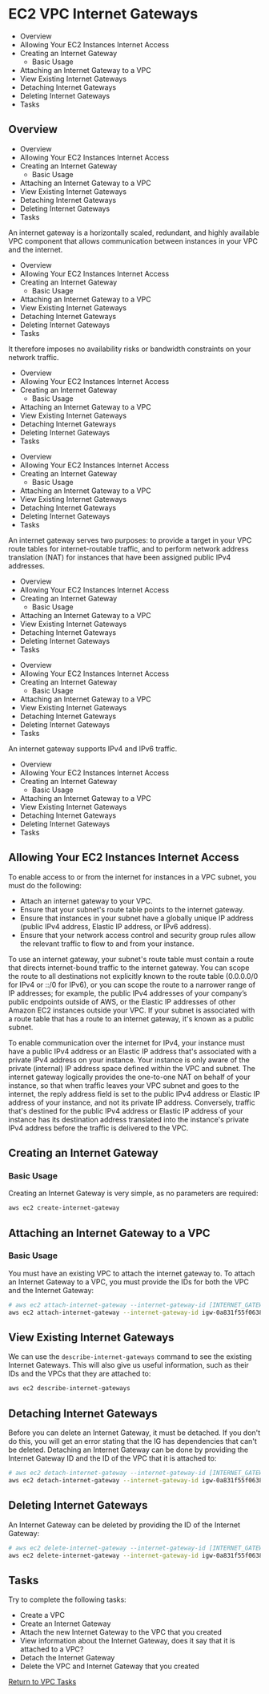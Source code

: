 # EC2 VPC Internet Gateways
<!--TOC_START-->
- Overview
- Allowing Your EC2 Instances Internet Access
- Creating an Internet Gateway
	- Basic Usage
- Attaching an Internet Gateway to a VPC
- View Existing Internet Gateways
- Detaching Internet Gateways
- Deleting Internet Gateways
- Tasks

<!--TOC_END-->
## Overview
<!--TOC_START-->
- Overview
- Allowing Your EC2 Instances Internet Access
- Creating an Internet Gateway
	- Basic Usage
- Attaching an Internet Gateway to a VPC
- View Existing Internet Gateways
- Detaching Internet Gateways
- Deleting Internet Gateways
- Tasks

<!--TOC_END-->
An internet gateway is a horizontally scaled, redundant, and highly available VPC component that allows communication between instances in your VPC and the internet.
<!--TOC_START-->
- Overview
- Allowing Your EC2 Instances Internet Access
- Creating an Internet Gateway
	- Basic Usage
- Attaching an Internet Gateway to a VPC
- View Existing Internet Gateways
- Detaching Internet Gateways
- Deleting Internet Gateways
- Tasks

<!--TOC_END-->
It therefore imposes no availability risks or bandwidth constraints on your network traffic.
<!--TOC_START-->
- Overview
- Allowing Your EC2 Instances Internet Access
- Creating an Internet Gateway
	- Basic Usage
- Attaching an Internet Gateway to a VPC
- View Existing Internet Gateways
- Detaching Internet Gateways
- Deleting Internet Gateways
- Tasks

<!--TOC_END-->

<!--TOC_START-->
- Overview
- Allowing Your EC2 Instances Internet Access
- Creating an Internet Gateway
	- Basic Usage
- Attaching an Internet Gateway to a VPC
- View Existing Internet Gateways
- Detaching Internet Gateways
- Deleting Internet Gateways
- Tasks

<!--TOC_END-->
An internet gateway serves two purposes: to provide a target in your VPC route tables for internet-routable traffic, and to perform network address translation (NAT) for instances that have been assigned public IPv4 addresses.
<!--TOC_START-->
- Overview
- Allowing Your EC2 Instances Internet Access
- Creating an Internet Gateway
	- Basic Usage
- Attaching an Internet Gateway to a VPC
- View Existing Internet Gateways
- Detaching Internet Gateways
- Deleting Internet Gateways
- Tasks

<!--TOC_END-->

<!--TOC_START-->
- Overview
- Allowing Your EC2 Instances Internet Access
- Creating an Internet Gateway
	- Basic Usage
- Attaching an Internet Gateway to a VPC
- View Existing Internet Gateways
- Detaching Internet Gateways
- Deleting Internet Gateways
- Tasks

<!--TOC_END-->
An internet gateway supports IPv4 and IPv6 traffic.
<!--TOC_START-->
- Overview
- Allowing Your EC2 Instances Internet Access
- Creating an Internet Gateway
	- Basic Usage
- Attaching an Internet Gateway to a VPC
- View Existing Internet Gateways
- Detaching Internet Gateways
- Deleting Internet Gateways
- Tasks

<!--TOC_END-->

## Allowing Your EC2 Instances Internet Access
To enable access to or from the internet for instances in a VPC subnet, you must do the following:
- Attach an internet gateway to your VPC.
- Ensure that your subnet's route table points to the internet gateway.
- Ensure that instances in your subnet have a globally unique IP address (public IPv4 address, Elastic IP address, or IPv6 address).
- Ensure that your network access control and security group rules allow the relevant traffic to flow to and from your instance.

To use an internet gateway, your subnet's route table must contain a route that directs internet-bound traffic to the internet gateway.
You can scope the route to all destinations not explicitly known to the route table (0.0.0.0/0 for IPv4 or ::/0 for IPv6), or you can scope the route to a narrower range of IP addresses; for example, the public IPv4 addresses of your company’s public endpoints outside of AWS, or the Elastic IP addresses of other Amazon EC2 instances outside your VPC.
If your subnet is associated with a route table that has a route to an internet gateway, it's known as a public subnet.

To enable communication over the internet for IPv4, your instance must have a public IPv4 address or an Elastic IP address that's associated with a private IPv4 address on your instance.
Your instance is only aware of the private (internal) IP address space defined within the VPC and subnet.
The internet gateway logically provides the one-to-one NAT on behalf of your instance, so that when traffic leaves your VPC subnet and goes to the internet, the reply address field is set to the public IPv4 address or Elastic IP address of your instance, and not its private IP address.
Conversely, traffic that's destined for the public IPv4 address or Elastic IP address of your instance has its destination address translated into the instance's private IPv4 address before the traffic is delivered to the VPC.

## Creating an Internet Gateway
### Basic Usage
Creating an Internet Gateway is very simple, as no parameters are required:
```bash
aws ec2 create-internet-gateway 
```

## Attaching an Internet Gateway to a VPC
### Basic Usage
You must have an existing VPC to attach the internet gateway to.
To attach an Internet Gateway to a VPC, you must provide the IDs for both the VPC and the Internet Gateway:
```bash
# aws ec2 attach-internet-gateway --internet-gateway-id [INTERNET_GATEWAY_ID] --vpc-id [VPC_ID]
aws ec2 attach-internet-gateway --internet-gateway-id igw-0a831f55f06387254 --vpc-id vpc-05207b1e60ee695c5
```

## View Existing Internet Gateways
We can use the `describe-internet-gateways` command to see the existing Internet Gateways.
This will also give us useful information, such as their IDs and the VPCs that they are attached to:
```bash
aws ec2 describe-internet-gateways
```

## Detaching Internet Gateways
Before you can delete an Internet Gateway, it must be detached. If you don't do this, you will get an error stating that the IG has dependencies that can't be deleted.
Detaching an Internet Gateway can be done by providing the Internet Gateway ID and the ID of the VPC that it is attached to:
```bash
# aws ec2 detach-internet-gateway --internet-gateway-id [INTERNET_GATEWAY_ID] --vpc-id [VPC_ID]
aws ec2 detach-internet-gateway --internet-gateway-id igw-0a831f55f06387254 --vpc-id vpc-05207b1e60ee695c5
```

## Deleting Internet Gateways
An Internet Gateway can be deleted by providing the ID of the Internet Gateway:
```bash
# aws ec2 delete-internet-gateway --internet-gateway-id [INTERNET_GATEWAY_ID]
aws ec2 delete-internet-gateway --internet-gateway-id igw-0a831f55f06387254
```

## Tasks
Try to complete the following tasks:
- Create a VPC
- Create an Internet Gateway
- Attach the new Internet Gateway to the VPC that you created
- View information about the Internet Gateway, does it say that it is attached to a VPC?
- Detach the Internet Gateway
- Delete the VPC and Internet Gateway that you created

[Return to VPC Tasks](../README.md#tasks)







